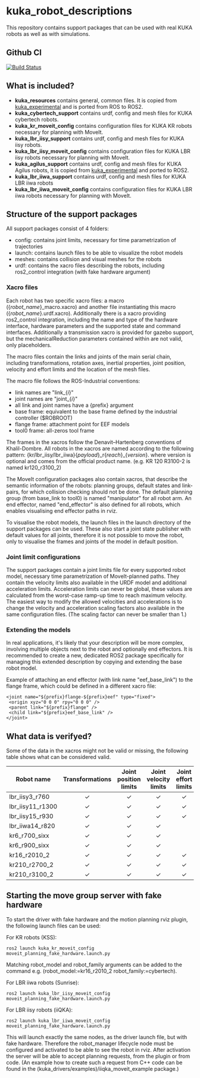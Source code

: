 # kuka_robot_descriptions

This repository contains support packages that can be used with real KUKA robots as well as with simulations.

Github CI
------------
[![Build Status](https://github.com/kroshu/kuka_robot_descriptions/workflows/CI/badge.svg?branch=main)](https://github.com/kroshu/kuka_robot_descriptions/actions)

## What is included?

- **kuka_resources** contains general, common files. It is copied from [kuka_experimental](https://github.com/ros-industrial/kuka_experimental) and is ported from ROS to ROS2.
- **kuka_cybertech_support** contains urdf, config and mesh files for KUKA cybertech robots.
- **kuka_kr_moveit_config** contains configuration files for KUKA KR robots necessary for planning with MoveIt.
- **kuka_lbr_iisy_support** contains urdf, config and mesh files for KUKA iisy robots.
- **kuka_lbr_iisy_moveit_config** contains configuration files for KUKA LBR iisy robots necessary for planning with MoveIt.
- **kuka_agilus_support** contains urdf, config and mesh files for KUKA Agilus robots, it is copied from [kuka_experimental](https://github.com/ros-industrial/kuka_experimental) and ported to ROS2.
- **kuka_lbr_iiwa_support** contains urdf, config and mesh files for KUKA LBR iiwa robots
- **kuka_lbr_iiwa_moveit_config** contains configuration files for KUKA LBR iiwa robots necessary for planning with MoveIt.

## Structure of the support packages

All support packages consist of 4 folders:
- config: contains joint limits, necessary for time parametrization of trajectories
- launch: contains launch files to be able to visualize the robot models
- meshes: contains collision and visual meshes for the robots
- urdf: contains the xacro files describing the robots, including ros2_control integration (with fake hardware argument)

### Xacro files
 Each robot has two specific xacro files: a macro ({*robot_name*}_macro.xacro) and another file instantiating this macro ({*robot_name*}.urdf.xacro). Additionally there is a xacro providing ros2_control integration, including the name and type of the hardware interface, hardware parameters and the supported state and command interfaces.
 Additionally a transmission xacro is provided for gazebo support, but the mechanicalReduction parameters contained within are not valid, only placeholders.

 The macro files contain the links and joints of the main serial chain, including transformations, rotation axes, inertial properties, joint position, velocity and effort limits and the location of the mesh files.

 The macro file follows the ROS-Industrial conventions:
 - link names are "link_{*i*}"
 - joint names are "joint_{*i*}"
 - all link and joint names have a {prefix} argument
 - base frame: equivalent to the base frame defined by the industrial controller ($ROBROOT)
 - flange frame: attachment point for EEF models
 - tool0 frame: all-zeros tool frame

 The frames in the xacros follow the Denavit–Hartenberg conventions of Khalil-Dombre.
 All robots in the xacros are named according to the following pattern: {kr/lbr_iisy/lbr_iiwa}{*payload*}\_r{*reach*}\_{*version*}.
 where version is optional and comes from the official product name. (e.g. KR 120 R3100-2 is named kr120_r3100_2)

 The MoveIt configuration packages also contain xacros, that describe the semantic information of the robots: planning groups, default states and link-pairs, for which collision checking should not be done. The default planning group (from base_link to tool0) is named "manipulator" for all robot arm. An end effector, named "end_effector" is also defined for all robots, which enables visualising end effector paths in rviz.

 To visualise the robot models, the launch files in the launch directory of the support packages can be used. These also start a joint state publisher with default values for all joints, therefore it is not possible to move the robot, only to visualise the frames and joints of the model in default position.

### Joint limit configurations

 The support packages contain a joint limits file for every supported robot model, necessary time parametrization of MoveIt-planned paths. They contain the velocity limits also available in the URDF model and additional acceleration limits. Acceleration limits can never be global, these values are calculated from the worst-case ramp-up time to reach maximum velocity. The easiest way to modify the allowed velocities and accelerations is to change the velocity and acceleration scaling factors also available in the same configuration files. (The scaling factor can never be smaller than 1.)

 
### Extending the models

 In real applications, it's likely that your description will be more complex, involving multiple objects next to the robot and optionally end effectors. It is recommended to create a new, dedicated ROS2 package specifically for managing this extended description by copying and extending the base robot model.

 Example of attaching an end effector (with link name "eef_base_link") to the flange frame, which could be defined in a different xacro file:
```
<joint name="${prefix}flange-${prefix}eef" type="fixed">
 <origin xyz="0 0 0" rpy="0 0 0" />
 <parent link="${prefix}flange" />
 <child link="${prefix}eef_base_link" />
</joint>
```

## What data is verifyed?

Some of the data in the xacros might not be valid or missing, the following table shows what can be considered valid.

|Robot name | Transformations | Joint position limits | Joint velocity limits | Joint effort limits | Inertial values | Simplified collision meshes|
|---|:---:|:---:|:---:|:---:|:---:|:---:|
|lbr_iisy3_r760 | ✓ | ✓ | ✓ | ✓ | | ✓ |
|lbr_iisy11_r1300 | ✓ | ✓ | ✓ | ✓ | | |
|lbr_iisy15_r930 | ✓ | ✓ | ✓ | ✓ | | |
|lbr_iiwa14_r820 | ✓ | ✓ | ✓ | | | |
|kr6_r700_sixx | ✓ | ✓ | ✓ | | | ✓ |
|kr6_r900_sixx | ✓ | ✓ | ✓ | | | ✓ |
|kr16_r2010_2 | ✓ | ✓ | ✓ | ✓ | | |
|kr210_r2700_2 | ✓ | ✓ | ✓ | ✓ | | |
|kr210_r3100_2 | ✓ | ✓ | ✓ | ✓ | | |

## Starting the move group server with fake hardware

To start the driver with fake hardware and the motion planning rviz plugin, the following launch files can be used:

For KR robots (KSS):
```
ros2 launch kuka_kr_moveit_config moveit_planning_fake_hardware.launch.py
```
Matching robot_model and robot_family arguments can be added to the command e.g. (robot_model:=kr16_r2010_2 robot_family:=cybertech).

For LBR iiwa robots (Sunrise):
```
ros2 launch kuka_lbr_iisy_moveit_config moveit_planning_fake_hardware.launch.py
```

For LBR iisy robots (iiQKA):
```
ros2 launch kuka_lbr_iiwa_moveit_config moveit_planning_fake_hardware.launch.py 
```

This will launch exactly the same nodes, as the driver launch file, but with fake hardware. Therefore the robot_manager lifecycle node must be configured and activated to be able to see the robot in rviz. After activation the server will be able to accept planning requests, from the plugin or from code. (An example how to create such a request from C++ code can be found in the (kuka_drivers/examples)/iiqka_moveit_example package.)
